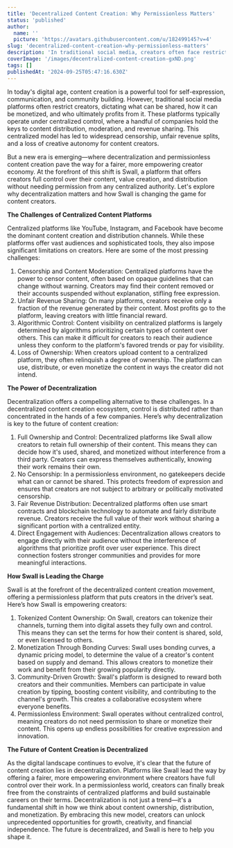 ```yaml
---
title: 'Decentralized Content Creation: Why Permissionless Matters'
status: 'published'
author:
  name: ''
  picture: 'https://avatars.githubusercontent.com/u/182499145?v=4'
slug: 'decentralized-content-creation-why-permissionless-matters'
description: 'In traditional social media, creators often face restrictions, censorship, and unfair revenue sharing. Swall changes the game by offering a permissionless environment where creators fully control their content, value creation, and distribution. Learn why decentralization is key to the future of content creation.'
coverImage: '/images/decentralized-content-creation-gxND.png'
tags: []
publishedAt: '2024-09-25T05:47:16.630Z'
---
```


In today's digital age, content creation is a powerful tool for self-expression, communication, and community building. However, traditional social media platforms often restrict creators, dictating what can be shared, how it can be monetized, and who ultimately profits from it. These platforms typically operate under centralized control, where a handful of companies hold the keys to content distribution, moderation, and revenue sharing. This centralized model has led to widespread censorship, unfair revenue splits, and a loss of creative autonomy for content creators.   

But a new era is emerging—where decentralization and permissionless content creation pave the way for a fairer, more empowering creator economy. At the forefront of this shift is Swall, a platform that offers creators full control over their content, value creation, and distribution without needing permission from any centralized authority. Let's explore why decentralization matters and how Swall is changing the game for content creators.   

**The Challenges of Centralized Content Platforms**   

Centralized platforms like YouTube, Instagram, and Facebook have become the dominant content creation and distribution channels. While these platforms offer vast audiences and sophisticated tools, they also impose significant limitations on creators. Here are some of the most pressing challenges:

1. Censorship and Content Moderation: Centralized platforms have the power to censor content, often based on opaque guidelines that can change without warning. Creators may find their content removed or their accounts suspended without explanation, stifling free expression.
2. Unfair Revenue Sharing: On many platforms, creators receive only a fraction of the revenue generated by their content. Most profits go to the platform, leaving creators with little financial reward.
3. Algorithmic Control: Content visibility on centralized platforms is largely determined by algorithms prioritizing certain types of content over others. This can make it difficult for creators to reach their audience unless they conform to the platform's favored trends or pay for visibility.
4. Loss of Ownership: When creators upload content to a centralized platform, they often relinquish a degree of ownership. The platform can use, distribute, or even monetize the content in ways the creator did not intend.   

**The Power of Decentralization**   

Decentralization offers a compelling alternative to these challenges. In a decentralized content creation ecosystem, control is distributed rather than concentrated in the hands of a few companies. Here’s why decentralization is key to the future of content creation:

1. Full Ownership and Control: Decentralized platforms like Swall allow creators to retain full ownership of their content. This means they can decide how it's used, shared, and monetized without interference from a third party. Creators can express themselves authentically, knowing their work remains their own.
2. No Censorship: In a permissionless environment, no gatekeepers decide what can or cannot be shared. This protects freedom of expression and ensures that creators are not subject to arbitrary or politically motivated censorship.
3. Fair Revenue Distribution: Decentralized platforms often use smart contracts and blockchain technology to automate and fairly distribute revenue. Creators receive the full value of their work without sharing a significant portion with a centralized entity.
4. Direct Engagement with Audiences: Decentralization allows creators to engage directly with their audience without the interference of algorithms that prioritize profit over user experience. This direct connection fosters stronger communities and provides for more meaningful interactions.   

**How Swall is Leading the Charge**   

Swall is at the forefront of the decentralized content creation movement, offering a permissionless platform that puts creators in the driver’s seat. Here’s how Swall is empowering creators:

1. Tokenized Content Ownership: On Swall, creators can tokenize their channels, turning them into digital assets they fully own and control. This means they can set the terms for how their content is shared, sold, or even licensed to others.
2. Monetization Through Bonding Curves: Swall uses bonding curves, a dynamic pricing model, to determine the value of a creator's content based on supply and demand. This allows creators to monetize their work and benefit from their growing popularity directly.
3. Community-Driven Growth: Swall's platform is designed to reward both creators and their communities. Members can participate in value creation by tipping, boosting content visibility, and contributing to the channel's growth. This creates a collaborative ecosystem where everyone benefits.
4. Permissionless Environment: Swall operates without centralized control, meaning creators do not need permission to share or monetize their content. This opens up endless possibilities for creative expression and innovation.   

**The Future of Content Creation is Decentralized**   

As the digital landscape continues to evolve, it's clear that the future of content creation lies in decentralization. Platforms like Swall lead the way by offering a fairer, more empowering environment where creators have full control over their work. In a permissionless world, creators can finally break free from the constraints of centralized platforms and build sustainable careers on their terms. Decentralization is not just a trend—it's a fundamental shift in how we think about content ownership, distribution, and monetization. By embracing this new model, creators can unlock unprecedented opportunities for growth, creativity, and financial independence. The future is decentralized, and Swall is here to help you shape it.

 